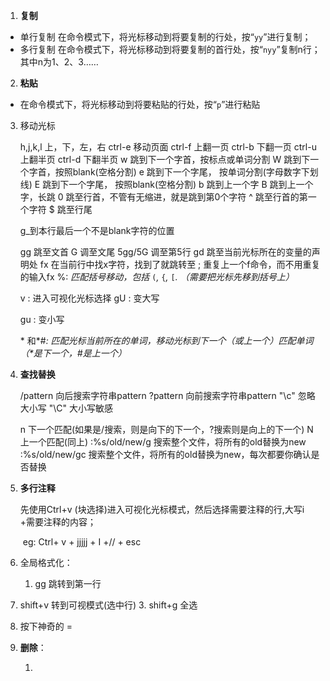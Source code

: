 1. **复制**

- 单行复制
  在命令模式下，将光标移动到将要复制的行处，按“`yy`”进行复制；
- 多行复制
  在命令模式下，将光标移动到将要复制的首行处，按“`nyy`”复制n行；其中n为1、2、3……

2.  **粘贴**

- 在命令模式下，将光标移动到将要粘贴的行处，按“`p`”进行粘贴

3. 移动光标

   h,j,k,l 上，下，左，右
   ctrl-e 移动页面
   ctrl-f 上翻一页
   ctrl-b 下翻一页
   ctrl-u 上翻半页
   ctrl-d 下翻半页
   w 跳到下一个字首，按标点或单词分割
   W 跳到下一个字首，按照blank(空格分割)
   e 跳到下一个字尾， 按单词分割(字母数字下划线)
   E 跳到下一个字尾， 按照blank(空格分割)
   b 跳到上一个字
   B 跳到上一个字，长跳
   0 跳至行首，不管有无缩进，就是跳到第0个字符
   ^ 跳至行首的第一个字符
   $ 跳至行尾

   g_到本行最后一个不是blank字符的位置

   gg 跳至文首
   G 调至文尾
   5gg/5G 调至第5行
   gd 跳至当前光标所在的变量的声明处
   fx 在当前行中找x字符，找到了就跳转至
   ; 重复上一个f命令，而不用重复的输入fx
   %: *匹配括号移动，包括* `(`*,* `{`*,* `[`*. （需要把光标先移到括号上）*

   v : 进入可视化光标选择
   gU : 变大写

   gu  : 变小写

    \* 和*#*:  匹配光标当前所在的单词，移动光标到下一个（或上一个）匹配单词（\*是下一个，#是上一个）*

4. **查找替换**

   /pattern 向后搜索字符串pattern
   ?pattern 向前搜索字符串pattern
   "\c" 忽略大小写
   "\C" 大小写敏感

   n 下一个匹配(如果是/搜索，则是向下的下一个，?搜索则是向上的下一个)
   N 上一个匹配(同上)
   :%s/old/new/g 搜索整个文件，将所有的old替换为new
   :%s/old/new/gc 搜索整个文件，将所有的old替换为new，每次都要你确认是否替换

5. **多行注释**

   先使用Ctrl+v (块选择)进入可视化光标模式，然后选择需要注释的行,大写i +需要注释的内容；

   ​	eg: Ctrl+ v + jjjjj + I +// + esc

6. 全局格式化：

   1. gg 跳转到第一行
2. shift+v 转到可视模式(选中行)
   3. shift+g 全选
4. 按下神奇的 =
   
7. **删除**：

   1. 
